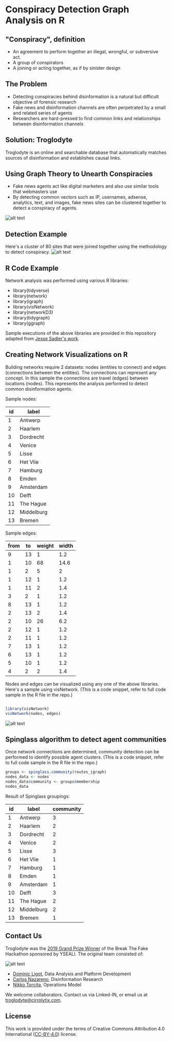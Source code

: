 # Conspiracy Detection Graph Analysis on R

## "Conspiracy", definition

* An agreement to perform together an illegal, wrongful, or subversive act.
* A group of conspirators
* A joining or acting together, as if by sinister design

## The Problem

* Detecting conspiracies behind disinformation is a natural but difficult objective of forensic research
* Fake news and disinformation channels are often perpetrated by a small and related series of agents
* Researchers are hard-pressed to find common links and relationships between disinformation channels

## Solution: Troglodyte

Troglodyte is an online and searchable database that automatically matches sources of disinformation and establishes causal links. 

## Using Graph Theory to Unearth Conspiracies

* Fake news agents act like digital marketers and also use similar tools that webmasters use
* By detecting common vectors such as IP, usernames, adsense, analytics, text, and images, fake news sites can be clustered together to detect a conspiracy of agents. 

![alt text](https://github.com/docligot/conspiracy-detection-r/blob/master/connections.png "Connections")

## Detection Example

Here's a cluster of 80 sites that were joined together using the methodology to detect conspiracy. 
![alt text](https://github.com/docligot/conspiracy-detection-r/blob/master/conspiracy_detection.png "Conspiracy detection")

## R Code Example

Network analysis was performed using various R libraries: 

* library(tidyverse)
* library(network)
* library(igraph)
* library(visNetwork)
* library(networkD3)
* library(tidygraph)
* library(ggraph)

Sample executions of the above libraries are provided in this repository adapted from [Jesse Sadler's work](https://www.jessesadler.com/post/network-analysis-with-r/).

## Creating Network Visualizations on R

Building networks require 2 datasets: nodes (entities to connect) and edges (connections between the entities). The connections can represent any concept. In this sample the connections are travel (edges) between locations (nodes). This represents the analysis performed to detect common disinformation agents. 

Sample nodes: 

id | label     
--- | ---
1 | Antwerp   
2 | Haarlem   
3 | Dordrecht 
4 | Venice    
5 | Lisse     
6 | Het Vlie  
7 | Hamburg   
8 | Emden     
9 | Amsterdam 
10 | Delft     
11 | The Hague 
12 | Middelburg
13 | Bremen

Sample edges:

from | to | weight | width
--- | --- | --- | ---
9 | 13 | 1 | 1.2
1 | 10 | 68 | 14.6
1 | 2 | 5 | 2  
1 | 12 | 1 | 1.2
1 | 11 | 2 | 1.4
3 | 2 | 1 | 1.2
8 | 13 | 1 | 1.2
2 | 13 | 2 | 1.4
2 | 10 | 26 | 6.2
2 | 12 | 1 | 1.2
2 | 11 | 1 | 1.2
7 | 13 | 1 | 1.2
6 | 13 | 1 | 1.2
5 | 10 | 1 | 1.2
4 | 2 | 2 | 1.4

Nodes and edges can be visualized using any one of the above libraries. Here's a sample using visNetwork. (This is a code snippet, refer to full code sample in the R file in the repo.)

```r

library(visNetwork)
visNetwork(nodes, edges)

```

![alt text](https://github.com/docligot/conspiracy-detection-r/blob/master/network_sample.png "Network Sample")

## Spinglass algorithm to detect agent communities

Once network connections are determined, community detection can be performed to identify possible agent clusters.  (This is a code snippet, refer to full code sample in the R file in the repo.)

```r
groups <- spinglass.community(routes_igraph)
nodes_data <- nodes
nodes_data$community <- groups$membership
nodes_data
```

Result of Spinglass groupings: 

 id | label | community 
 --- | --- | ---
 1 | Antwerp | 3 
 2 | Haarlem | 2 
 3 | Dordrecht | 2 
 4 | Venice | 2 
 5 | Lisse | 3 
 6 | Het Vlie | 1 
 7 | Hamburg | 1 
 8 | Emden | 1 
 9 | Amsterdam | 1 
 10 | Delft | 3 
 11 | The Hague | 2 
 12 | Middelburg | 2 
 13 | Bremen | 1 
 
## Contact Us

Troglodyte was the [2019 Grand Prize Winner](https://www.adobomagazine.com/events/events-philippine-trio-troglodyte-wins-the-inaugural-break-the-fake-grand-hakathon-to-solve-fake-news-all-over-the-world/) of the Break The Fake Hackathon sponsored by YSEALI. The original team consisted of: 

![alt text](https://github.com/docligot/conspiracy-detection-r/blob/master/Hackaton-Insert1.jpg "Grand Prize")

* [Dominic Ligot](https://www.linkedin.com/in/docligot/), Data Analysis and Platform Development
* [Carlos Nazareno](https://www.linkedin.com/in/object404/), Disinformation Research
* [Nikko Torcita](https://www.linkedin.com/in/nikko-torcita/), Operations Model 

We welcome collaborators. Contact us via Linked-IN, or email us at troglodyte@cirrolytix.com.

## License

This work is provided under the terms of Creative Commons Attribution 4.0 International ([CC-BY-4.0](https://creativecommons.org/licenses/by/4.0/)) license. 

